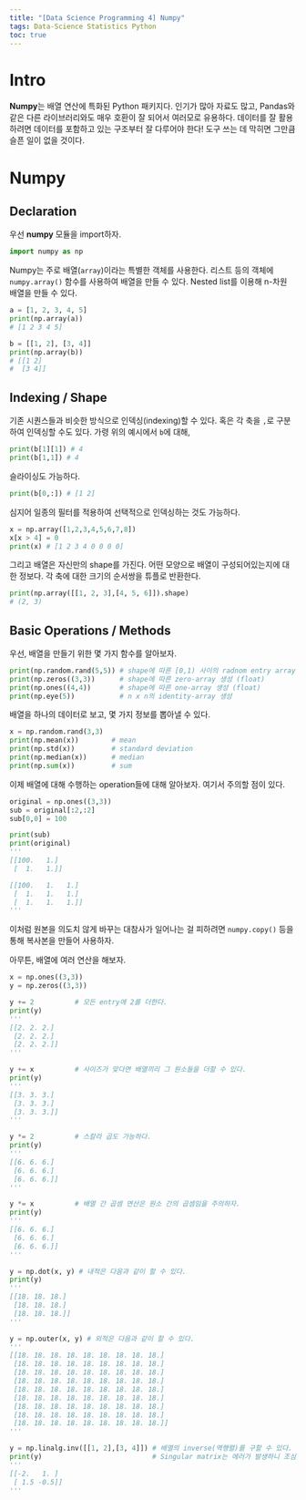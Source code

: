 ```yaml
---
title: "[Data Science Programming 4] Numpy"
tags: Data-Science Statistics Python
toc: true
---
```


# Intro
**Numpy**는 배열 연산에 특화된 Python 패키지다. 인기가 많아 자료도 많고, Pandas와 같은 다른 라이브러리와도 매우 호환이 잘 되어서 여러모로 유용하다. 데이터를 잘 활용하려면 데이터를 포함하고 있는 구조부터 잘 다루어야 한다! 도구 쓰는 데 막히면 그만큼 슬픈 일이 없을 것이다.

# Numpy
## Declaration

우선 **numpy** 모듈을 import하자.

```python
import numpy as np
```

Numpy는 주로 배열(`array`)이라는 특별한 객체를 사용한다. 리스트 등의 객체에 `numpy.array()` 함수를 사용하여 배열을 만들 수 있다. Nested list를 이용해 n-차원 배열을 만들 수 있다.

```python
a = [1, 2, 3, 4, 5]
print(np.array(a))
# [1 2 3 4 5]

b = [[1, 2], [3, 4]]
print(np.array(b)) 
# [[1 2]
#  [3 4]] 
```
## Indexing / Shape
기존 시퀀스들과 비슷한 방식으로 인덱싱(indexing)할 수 있다. 혹은 각 축을 `,`로 구분하여 인덱싱할 수도 있다. 가령 위의 예시에서 `b`에 대해,

```python
print(b[1][1]) # 4
print(b[1,1]) # 4
```

슬라이싱도 가능하다.

```python
print(b[0,:]) # [1 2]
```

심지어 일종의 필터를 적용하여 선택적으로 인덱싱하는 것도 가능하다.

```python
x = np.array([1,2,3,4,5,6,7,8])
x[x > 4] = 0
print(x) # [1 2 3 4 0 0 0 0]
```

그리고 배열은 자신만의 shape를 가진다. 어떤 모양으로 배열이 구성되어있는지에 대한 정보다. 각 축에 대한 크기의 순서쌍을 튜플로 반환한다.

```python
print(np.array([[1, 2, 3],[4, 5, 6]]).shape)
# (2, 3)
```

## Basic Operations / Methods
우선, 배열을 만들기 위한 몇 가지 함수를 알아보자.

```python
print(np.random.rand(5,5)) # shape에 따른 [0,1) 사이의 radnom entry array를 생성
print(np.zeros((3,3))      # shape에 따른 zero-array 생성 (float)
print(np.ones((4,4))       # shape에 따른 one-array 생성 (float)
print(np.eye(5))           # n x n의 identity-array 생성 
```

배열을 하나의 데이터로 보고, 몇 가지 정보를 뽑아낼 수 있다.

```python
x = np.random.rand(3,3)
print(np.mean(x))        # mean
print(np.std(x))         # standard deviation
print(np.median(x))      # median
print(np.sum(x))         # sum
```

이제 배열에 대해 수행하는 operation들에 대해 알아보자. 여기서 주의할 점이 있다.

```python
original = np.ones((3,3))
sub = original[:2,:2]
sub[0,0] = 100

print(sub)
print(original)
'''
[[100.   1.]
 [  1.   1.]]

[[100.   1.   1.]
 [  1.   1.   1.]
 [  1.   1.   1.]]
'''
```
이처럼 원본을 의도치 않게 바꾸는 대참사가 일어나는 걸 피하려면 `numpy.copy()` 등을 통해 복사본을 만들어 사용하자.

아무튼, 배열에 여러 연산을 해보자.

```python
x = np.ones((3,3))
y = np.zeros((3,3))

y += 2          # 모든 entry에 2를 더한다.
print(y)
'''
[[2. 2. 2.]
 [2. 2. 2.]
 [2. 2. 2.]]
'''

y += x          # 사이즈가 맞다면 배열끼리 그 원소들을 더할 수 있다.
print(y)
'''
[[3. 3. 3.]
 [3. 3. 3.]
 [3. 3. 3.]]
'''

y *= 2          # 스칼라 곱도 가능하다.
print(y) 
'''
[[6. 6. 6.]
 [6. 6. 6.]
 [6. 6. 6.]]
'''

y *= x          # 배열 간 곱셈 연산은 원소 간의 곱셈임을 주의하자.
print(y)
'''
[[6. 6. 6.]
 [6. 6. 6.]
 [6. 6. 6.]]
'''

y = np.dot(x, y) # 내적은 다음과 같이 할 수 있다.
print(y)
'''
[[18. 18. 18.]
 [18. 18. 18.]
 [18. 18. 18.]]
'''

y = np.outer(x, y) # 외적은 다음과 같이 할 수 있다.
'''
[[18. 18. 18. 18. 18. 18. 18. 18. 18.]
 [18. 18. 18. 18. 18. 18. 18. 18. 18.]
 [18. 18. 18. 18. 18. 18. 18. 18. 18.]
 [18. 18. 18. 18. 18. 18. 18. 18. 18.]
 [18. 18. 18. 18. 18. 18. 18. 18. 18.]
 [18. 18. 18. 18. 18. 18. 18. 18. 18.]
 [18. 18. 18. 18. 18. 18. 18. 18. 18.]
 [18. 18. 18. 18. 18. 18. 18. 18. 18.]
 [18. 18. 18. 18. 18. 18. 18. 18. 18.]]
'''

y = np.linalg.inv([[1, 2],[3, 4]]) # 배열의 inverse(역행렬)를 구할 수 있다.
print(y)                           # Singular matrix는 에러가 발생하니 조심! 
'''
[[-2.   1. ]
 [ 1.5 -0.5]]
'''
```